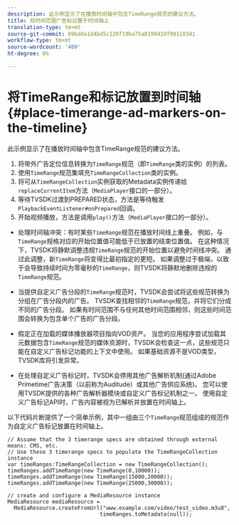 ```yaml
---
description: 此示例显示了在播放时间轴中包含TimeRange规范的建议方法。
title: 将时间范围广告标记置于时间轴上
translation-type: tm+mt
source-git-commit: 89bdda1d4bd5c126f19ba75a819942df901183d1
workflow-type: tm+mt
source-wordcount: '409'
ht-degree: 0%

---
```



# 将TimeRange和标记放置到时间轴{#place-timerange-ad-markers-on-the-timeline}

此示例显示了在播放时间轴中包含TimeRange规范的建议方法。

1. 将带外广告定位信息转换为`TimeRange`规范（即`TimeRange`类的实例）的列表。
1. 使用`TimeRange`规范集填充`TimeRangeCollection`类的实例。
1. 将可从`TimeRangeCollection`实例获取的Metadata实例传递给`replaceCurrentItem`方法（`MediaPlayer`接口的一部分）。
1. 等待TVSDK过渡到PREPARED状态，方法是等待触发`PlaybackEventListener#onPrepared`回调。
1. 开始视频播放，方法是调用`play()`方法（`MediaPlayer`接口的一部分）。

* 处理时间轴冲突：有时某些`TimeRange`规范在播放时间线上重叠。 例如，与`TimeRange`规格对应的开始位置值可能低于已放置的结束位置值。 在这种情况下，TVSDK将静默调整违规`TimeRange`规范的开始位置以避免时间线冲突。 通过此调整，新`TimeRange`将变得比最初指定的更短。 如果调整过于极端，以致于会导致持续时间为零毫秒的`TimeRange`，则TVSDK将静默地删除违规的`TimeRange`规范。

* 当提供自定义广告分段的`TimeRange`规范时，TVSDK会尝试将这些规范转换为分组在广告分段内的广告。 TVSDK查找相邻的`TimeRange`规范，并将它们分成不同的广告分段。 如果有时间范围不与任何其他时间范围相邻，则这些时间范围会转换为包含单个广告的广告分段。

* 假定正在加载的媒体播放器项目指向VOD资产。 当您的应用程序尝试加载其元数据包含`TimeRange`规范的媒体资源时，TVSDK会检查这一点，这些规范只能在自定义广告标记功能的上下文中使用。 如果基础资源不是VOD类型，TVSDK库将引发异常。

* 在处理自定义广告标记时，TVSDK会停用其他广告解析机制(通过Adobe Primetime广告决策（以前称为Auditude）或其他广告供应系统)。 您可以使用TVSDK提供的各种广告解析器模块或自定义广告标记机制之一。 使用自定义广告标记API时，广告内容被视为已解析并放置在时间轴上。

<!--<a id="example_639BD1B66CE74F3DB65ED06CAD23EB09"></a>-->

以下代码片断提供了一个简单示例，其中一组由三个`TimeRange`规范组成的规范作为自定义广告标记放置在时间轴上。

```
// Assume that the 3 timerange specs are obtained through external means: CMS, etc. 
// Use these 3 timerange specs to populate the TimeRangeCollection instance 
var timeRanges:TimeRangeCollection = new TimeRangeCollection(); 
timeRanges.addTimeRange(new TimeRange(0,10000)); 
timeRanges.addTimeRange(new TimeRange(15000,20000)); 
timeRanges.addTimeRange(new TimeRange(25000,30000)); 
  
// create and configure a MediaResource instance 
MediaResource mediaResource =  
  MediaResource.createFromUrl("www.example.com/video/test_video.m3u8",  
                             timeRanges.toMetadata(null));
```
